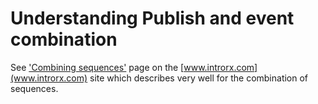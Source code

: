 
Understanding Publish and event combination
===========================================

See ['Combining sequences'](http://www.introtorx.com/Content/v1.0.10621.0/12_CombiningSequences.html#CombiningMultipleSequences) page on the [www.introrx.com](www.introrx.com) site which describes very well for the combination of sequences.